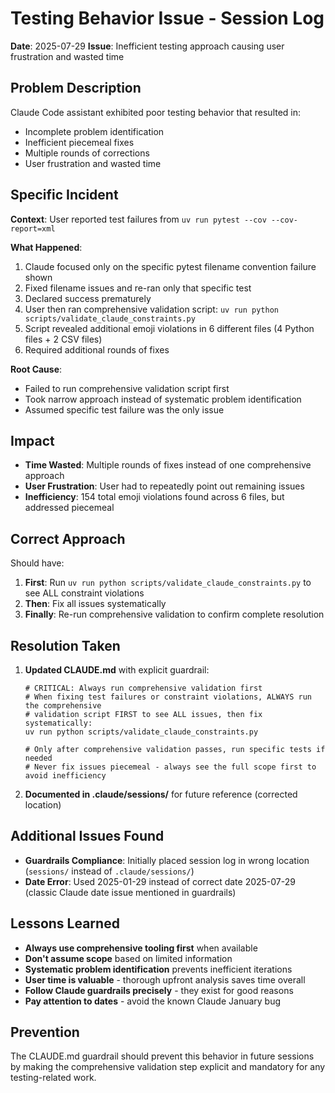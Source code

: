 # Testing Behavior Issue - Session Log

**Date**: 2025-07-29
**Issue**: Inefficient testing approach causing user frustration and wasted time

## Problem Description

Claude Code assistant exhibited poor testing behavior that resulted in:
- Incomplete problem identification
- Inefficient piecemeal fixes
- Multiple rounds of corrections
- User frustration and wasted time

## Specific Incident

**Context**: User reported test failures from `uv run pytest --cov --cov-report=xml`

**What Happened**:
1. Claude focused only on the specific pytest filename convention failure shown
2. Fixed filename issues and re-ran only that specific test
3. Declared success prematurely
4. User then ran comprehensive validation script: `uv run python scripts/validate_claude_constraints.py`
5. Script revealed additional emoji violations in 6 different files (4 Python files + 2 CSV files)
6. Required additional rounds of fixes

**Root Cause**:
- Failed to run comprehensive validation script first
- Took narrow approach instead of systematic problem identification
- Assumed specific test failure was the only issue

## Impact

- **Time Wasted**: Multiple rounds of fixes instead of one comprehensive approach
- **User Frustration**: User had to repeatedly point out remaining issues
- **Inefficiency**: 154 total emoji violations found across 6 files, but addressed piecemeal

## Correct Approach

Should have:
1. **First**: Run `uv run python scripts/validate_claude_constraints.py` to see ALL constraint violations
2. **Then**: Fix all issues systematically
3. **Finally**: Re-run comprehensive validation to confirm complete resolution

## Resolution Taken

1. **Updated CLAUDE.md** with explicit guardrail:
   ```
   # CRITICAL: Always run comprehensive validation first
   # When fixing test failures or constraint violations, ALWAYS run the comprehensive
   # validation script FIRST to see ALL issues, then fix systematically:
   uv run python scripts/validate_claude_constraints.py

   # Only after comprehensive validation passes, run specific tests if needed
   # Never fix issues piecemeal - always see the full scope first to avoid inefficiency
   ```

2. **Documented in .claude/sessions/** for future reference (corrected location)

## Additional Issues Found

- **Guardrails Compliance**: Initially placed session log in wrong location (`sessions/` instead of `.claude/sessions/`)
- **Date Error**: Used 2025-01-29 instead of correct date 2025-07-29 (classic Claude date issue mentioned in guardrails)

## Lessons Learned

- **Always use comprehensive tooling first** when available
- **Don't assume scope** based on limited information
- **Systematic problem identification** prevents inefficient iterations
- **User time is valuable** - thorough upfront analysis saves time overall
- **Follow Claude guardrails precisely** - they exist for good reasons
- **Pay attention to dates** - avoid the known Claude January bug

## Prevention

The CLAUDE.md guardrail should prevent this behavior in future sessions by making the comprehensive validation step explicit and mandatory for any testing-related work.
